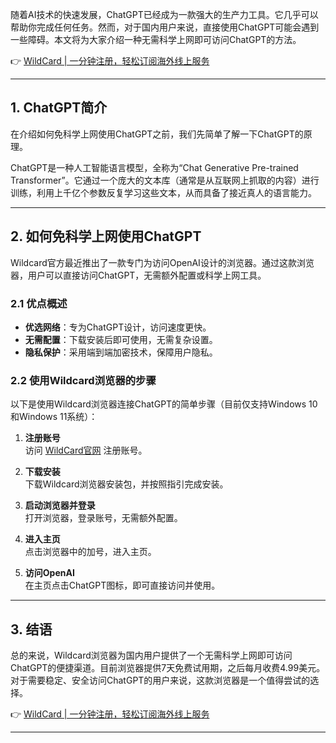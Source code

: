 随着AI技术的快速发展，ChatGPT已经成为一款强大的生产力工具。它几乎可以帮助你完成任何任务。然而，对于国内用户来说，直接使用ChatGPT可能会遇到一些障碍。本文将为大家介绍一种无需科学上网即可访问ChatGPT的方法。

👉 [WildCard | 一分钟注册，轻松订阅海外线上服务](https://bit.ly/bewildcard)

---

## 1. ChatGPT简介

在介绍如何免科学上网使用ChatGPT之前，我们先简单了解一下ChatGPT的原理。

ChatGPT是一种人工智能语言模型，全称为“Chat Generative Pre-trained Transformer”。它通过一个庞大的文本库（通常是从互联网上抓取的内容）进行训练，利用上千亿个参数反复学习这些文本，从而具备了接近真人的语言能力。

---

## 2. 如何免科学上网使用ChatGPT

Wildcard官方最近推出了一款专门为访问OpenAI设计的浏览器。通过这款浏览器，用户可以直接访问ChatGPT，无需额外配置或科学上网工具。

### 2.1 优点概述

- **优选网络**：专为ChatGPT设计，访问速度更快。
- **无需配置**：下载安装后即可使用，无需复杂设置。
- **隐私保护**：采用端到端加密技术，保障用户隐私。

### 2.2 使用Wildcard浏览器的步骤

以下是使用Wildcard浏览器连接ChatGPT的简单步骤（目前仅支持Windows 10和Windows 11系统）：

1. **注册账号**  
   访问 [WildCard官网](https://bit.ly/bewildcard) 注册账号。

2. **下载安装**  
   下载Wildcard浏览器安装包，并按照指引完成安装。

3. **启动浏览器并登录**  
   打开浏览器，登录账号，无需额外配置。

4. **进入主页**  
   点击浏览器中的加号，进入主页。

5. **访问OpenAI**  
   在主页点击ChatGPT图标，即可直接访问并使用。

---

## 3. 结语

总的来说，Wildcard浏览器为国内用户提供了一个无需科学上网即可访问ChatGPT的便捷渠道。目前浏览器提供7天免费试用期，之后每月收费4.99美元。对于需要稳定、安全访问ChatGPT的用户来说，这款浏览器是一个值得尝试的选择。

👉 [WildCard | 一分钟注册，轻松订阅海外线上服务](https://bit.ly/bewildcard)

---
